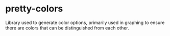 # pretty-colors

Library used to generate color options, primarily used in graphing to ensure there are colors that can be distinguished from each other.
